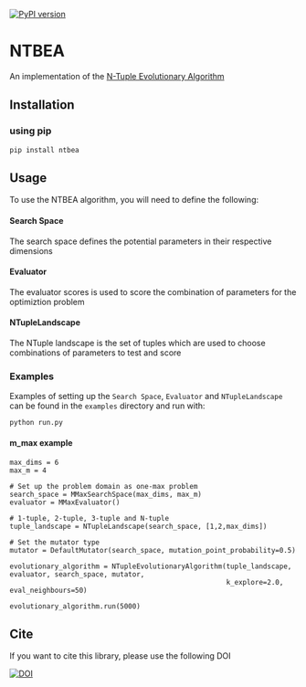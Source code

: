 [![PyPI version](https://badge.fury.io/py/NTBEA.svg)](https://badge.fury.io/py/NTBEA)

# NTBEA
An implementation of the [N-Tuple Evolutionary Algorithm](https://arxiv.org/pdf/1802.05991.pdf)

## Installation

### using pip

```
pip install ntbea
```

## Usage

To use the NTBEA algorithm, you will need to define the following:

#### Search Space
The search space defines the potential parameters in their respective dimensions

#### Evaluator
The evaluator scores is used to score the combination of parameters for the optimiztion problem

#### NTupleLandscape
The NTuple landscape is the set of tuples which are used to choose combinations of parameters to test and score



### Examples

Examples of setting up the `Search Space`, `Evaluator` and `NTupleLandscape` can be found in the `examples` directory and run with:
```
python run.py
```

#### m_max example

```
max_dims = 6
max_m = 4

# Set up the problem domain as one-max problem
search_space = MMaxSearchSpace(max_dims, max_m)
evaluator = MMaxEvaluator()

# 1-tuple, 2-tuple, 3-tuple and N-tuple
tuple_landscape = NTupleLandscape(search_space, [1,2,max_dims])

# Set the mutator type
mutator = DefaultMutator(search_space, mutation_point_probability=0.5)

evolutionary_algorithm = NTupleEvolutionaryAlgorithm(tuple_landscape, evaluator, search_space, mutator,
                                                     k_explore=2.0, eval_neighbours=50)

evolutionary_algorithm.run(5000)
```


## Cite

If you want to cite this library, please use the following DOI

[![DOI](https://zenodo.org/badge/158810748.svg)](https://zenodo.org/badge/latestdoi/158810748)
